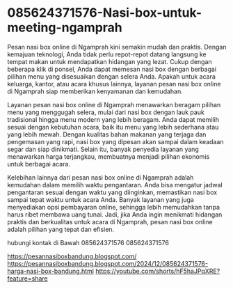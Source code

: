 # 085624371576-Nasi-box-untuk-meeting-ngamprah
Pesan nasi box online di Ngamprah kini semakin mudah dan praktis. Dengan kemajuan teknologi, Anda tidak perlu repot-repot datang langsung ke tempat makan untuk mendapatkan hidangan yang lezat. Cukup dengan beberapa klik di ponsel, Anda dapat memesan nasi box dengan berbagai pilihan menu yang disesuaikan dengan selera Anda. Apakah untuk acara keluarga, kantor, atau acara khusus lainnya, layanan pesan nasi box online di Ngamprah siap memberikan kenyamanan dan kemudahan.

Layanan pesan nasi box online di Ngamprah menawarkan beragam pilihan menu yang menggugah selera, mulai dari nasi box dengan lauk pauk tradisional hingga menu modern yang lebih beragam. Anda dapat memilih sesuai dengan kebutuhan acara, baik itu menu yang lebih sederhana atau yang lebih mewah. Dengan kualitas bahan makanan yang terjaga dan pengemasan yang rapi, nasi box yang dipesan akan sampai dalam keadaan segar dan siap dinikmati. Selain itu, banyak penyedia layanan yang menawarkan harga terjangkau, membuatnya menjadi pilihan ekonomis untuk berbagai acara.

Kelebihan lainnya dari pesan nasi box online di Ngamprah adalah kemudahan dalam memilih waktu pengantaran. Anda bisa mengatur jadwal pengantaran sesuai dengan waktu yang diinginkan, memastikan nasi box sampai tepat waktu untuk acara Anda. Banyak layanan yang juga menyediakan opsi pembayaran online, sehingga lebih memudahkan tanpa harus ribet membawa uang tunai. Jadi, jika Anda ingin menikmati hidangan praktis dan berkualitas untuk acara di Ngamprah, pesan nasi box online adalah pilihan yang tepat dan efisien.

hubungi kontak di Bawah
085624371576
085624371576

https://pesannasiboxbandung.blogspot.com/
https://pesannasiboxbandung.blogspot.com/2024/12/085624371576-harga-nasi-box-bandung.html
https://youtube.com/shorts/hF5haJPqXRE?feature=share
